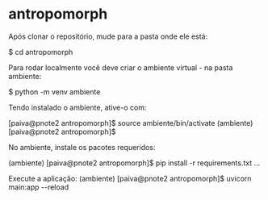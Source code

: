 # antropomorph
Após clonar o repositório, mude para a pasta onde ele está:

$ cd antropomorph

Para rodar localmente você deve criar o ambiente virtual - na pasta ambiente:

$ python -m venv ambiente

Tendo instalado o ambiente, ative-o com:

[paiva@pnote2 antropomorph]$ source ambiente/bin/activate
(ambiente) [paiva@pnote2 antropomorph]$ 

No ambiente, instale os pacotes requeridos:

(ambiente) [paiva@pnote2 antropomorph]$ pip install -r requirements.txt
...

Execute a aplicação:
(ambiente) [paiva@pnote2 antropomorph]$ uvicorn main:app --reload
 

